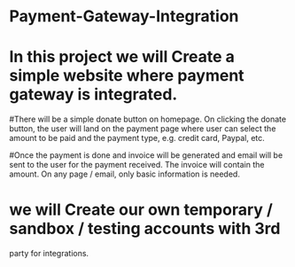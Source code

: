 # Payment-Gateway-Integration

# In this project we will Create a simple website where payment gateway is integrated.

#There will be a simple donate button on homepage. On clicking
the donate button, the user will land on the payment page where
user can select the amount to be paid and the payment type, e.g.
credit card, Paypal, etc.

#Once the payment is done and invoice will be generated and email
will be sent to the user for the payment received. The invoice will
contain the amount. On any page / email, only basic information is needed.

# we will Create our own temporary / sandbox / testing accounts with 3rd
party for integrations.
